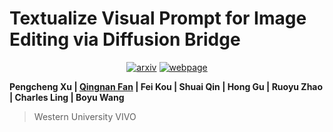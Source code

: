 # Textualize Visual Prompt for Image Editing via Diffusion Bridge

<div style="display: flex; justify-content: center; align-items: center;">
  <a href="https://arxiv.org/abs/2501.03495" style="margin: 0 2px;">
    <img src='https://img.shields.io/badge/arXiv-2411.10499-red?style=flat&logo=arXiv&logoColor=red' alt='arxiv'>
  </a>
  <a href='https://pengchengpcx.github.io/TextVDB/' style="margin: 0 2px;">
    <img src='https://img.shields.io/badge/Webpage-Project-silver?style=flat&logo=&logoColor=orange' alt='webpage'>
  </a>
</div>

**Pengcheng Xu | [Qingnan Fan](https://fqnchina.github.io/)  | Fei Kou | Shuai Qin | Hong Gu | Ruoyu Zhao | Charles Ling | Boyu Wang**

> Western University
> VIVO


